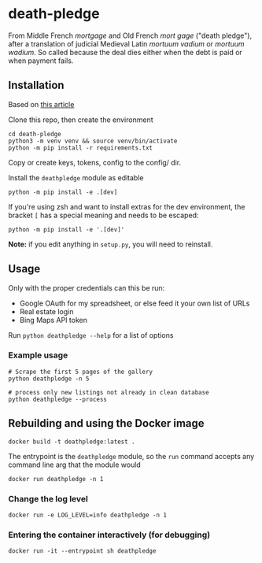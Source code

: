 # death-pledge
From Middle French _mortgage_ and Old French _mort gage_ ("death pledge"), after a 
translation of judicial Medieval Latin _mortuum vadium_ or _mortuum wadium_. So
called because the deal dies either when the debt is paid or when payment fails.

## Installation
Based on [this article](https://godatadriven.com/blog/a-practical-guide-to-using-setup-py/)

Clone this repo, then create the environment
```
cd death-pledge
python3 -m venv venv && source venv/bin/activate
python -m pip install -r requirements.txt
```

Copy or create keys, tokens, config to the config/ dir.

Install the `deathpledge` module as editable
```
python -m pip install -e .[dev]
```

If you're using zsh and want to install extras for the dev environment, the bracket `[` has a 
special meaning and needs to be escaped:
```
python -m pip install -e '.[dev]'
```

**Note:** if you edit anything in `setup.py`, you will need to reinstall.

## Usage
Only with the proper credentials can this be run:
* Google OAuth for my spreadsheet, or else feed it your own list of URLs
* Real estate login
* Bing Maps API token

Run `python deathpledge --help` for a list of options

### Example usage
```
# Scrape the first 5 pages of the gallery
python deathpledge -n 5

# process only new listings not already in clean database
python deathpledge --process
```

## Rebuilding and using the Docker image
```
docker build -t deathpledge:latest .
```

The entrypoint is the `deathpledge` module, so the `run` command accepts any command line arg that
the module would
```
docker run deathpledge -n 1
```

### Change the log level
```
docker run -e LOG_LEVEL=info deathpledge -n 1
```

### Entering the container interactively (for debugging)
```
docker run -it --entrypoint sh deathpledge
```
